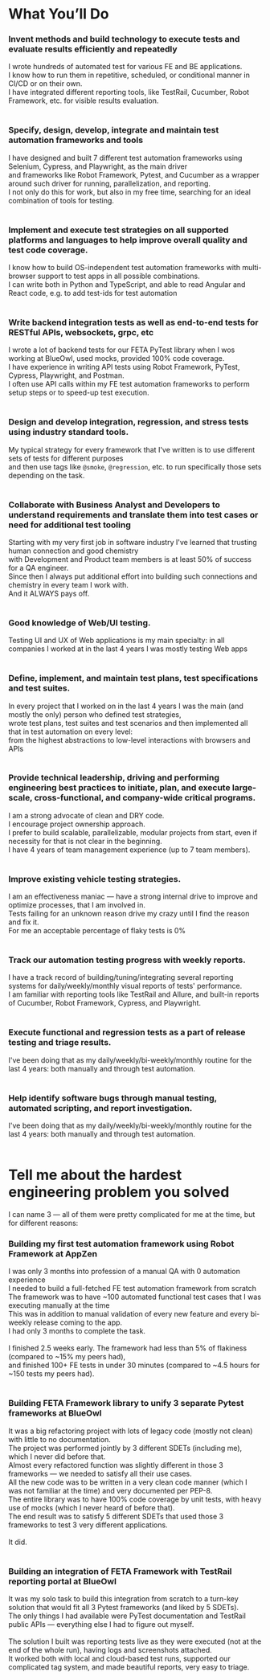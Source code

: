 # What You’ll Do

### Invent methods and build technology to execute tests and evaluate results efficiently and repeatedly
I wrote hundreds of automated test for various FE and BE applications.<br>
I know how to run them in repetitive, scheduled, or conditional manner in CI/CD or on their own.<br>
I have integrated different reporting tools, like TestRail, Cucumber, Robot Framework, etc. for visible results evaluation.<br>
<br>

### Specify, design, develop, integrate and maintain test automation frameworks and tools
I have designed and built 7 different test automation frameworks using Selenium, Cypress, and Playwright, as the main driver<br>
and frameworks like Robot Framework, Pytest, and Cucumber as a wrapper around such driver for running, parallelization, and reporting.<br>
I not only do this for work, but also in my free time, searching for an ideal combination of tools for testing.<br>
<br>

### Implement and execute test strategies on all supported platforms and languages to help improve overall quality and test code coverage.
I know how to build OS-independent test automation frameworks with multi-browser support to test apps in all possible combinations.<br>
I can write both in Python and TypeScript, and able to read Angular and React code, e.g. to add test-ids for test automation<br>
<br>

### Write backend integration tests as well as end-to-end tests for RESTful APIs, websockets, grpc, etc
I wrote a lot of backend tests for our FETA PyTest library when I wos working at BlueOwl, used mocks, provided 100% code coverage.<br>
I have experience in writing API tests using Robot Framework, PyTest, Cypress, Playwright, and Postman.<br>
I often use API calls within my FE test automation frameworks to perform setup steps or to speed-up test execution.<br>
<br>

### Design and develop integration, regression, and stress tests using industry standard tools.
My typical strategy for every framework that I've written is to use different sets of tests for different purposes<br>
and then use tags like `@smoke`, `@regression`, etc. to run specifically those sets depending on the task.<br>
<br>

### Collaborate with Business Analyst and Developers to understand requirements and translate them into test cases or need for additional test tooling
Starting with my very first job in software industry I've learned that trusting human connection and good chemistry<br>
with Development and Product team members is at least 50% of success for a QA engineer.<br>
Since then I always put additional effort into building such connections and chemistry in every team I work with.<br>
And it ALWAYS pays off.<br>
<br>

### Good knowledge of Web/UI testing.
Testing UI and UX of Web applications is my main specialty: in all companies I worked at in the last 4 years I was mostly testing Web apps<br>
<br>

### Define, implement, and maintain test plans, test specifications and test suites.
In every project that I worked on in the last 4 years I was the main (and mostly the only) person who defined test strategies,<br>
wrote test plans, test suites and test scenarios and then implemented all that in test automation on every level:<br>
from the highest abstractions to low-level interactions with browsers and APIs<br>
<br>

### Provide technical leadership, driving and performing engineering best practices to initiate, plan, and execute large-scale, cross-functional, and company-wide critical programs.
I am a strong advocate of clean and DRY code.<br>
I encourage project ownership approach.<br>
I prefer to build scalable, parallelizable, modular projects from start, even if necessity for that is not clear in the beginning.<br>
I have 4 years of team management experience (up to 7 team members).<br>
<br>

### Improve existing vehicle testing strategies.
I am an effectiveness maniac — have a strong internal drive to improve and optimize processes, that I am involved in.<br>
Tests failing for an unknown reason drive my crazy until I find the reason and fix it.<br>
For me an acceptable percentage of flaky tests is 0%<br>
<br>

### Track our automation testing progress with weekly reports.
I have a track record of building/tuning/integrating several reporting systems for daily/weekly/monthly visual reports of tests' performance.<br>
I am familiar with reporting tools like TestRail and Allure, and built-in reports of Cucumber, Robot Framework, Cypress, and Playwright.<br>
<br>

### Execute functional and regression tests as a part of release testing and triage results.
I've been doing that as my daily/weekly/bi-weekly/monthly routine for the last 4 years: both manually and through test automation.<br>
<br>

### Help identify software bugs through manual testing, automated scripting, and report investigation.
I've been doing that as my daily/weekly/bi-weekly/monthly routine for the last 4 years: both manually and through test automation.<br>
<br>



# Tell me about the hardest engineering problem you solved 

I can name 3 — all of them were pretty complicated for me at the time, but for different reasons:

### Building my first test automation framework using Robot Framework at AppZen
I was only 3 months into profession of a manual QA with 0 automation experience<br>
I needed to build a full-fetched FE test automation framework from scratch<br>
The framework was to have ~100 automated functional test cases that I was executing manually at the time<br>
This was in addition to manual validation of every new feature and every bi-weekly release coming to the app.<br>
I had only 3 months to complete the task.<br>
<br>
I finished 2.5 weeks early. The framework had less than 5% of flakiness (compared to ~15% my peers had),<br>
and finished 100+ FE tests in under 30 minutes (compared to ~4.5 hours for ~150 tests my peers had).<br>
<br>

### Building FETA Framework library to unify 3 separate Pytest frameworks at BlueOwl
It was a big refactoring project with lots of legacy code (mostly not clean) with little to no documentation.<br>
The project was performed jointly by 3 different SDETs (including me), which I never did before that.<br>
Almost every refactored function was slightly different in those 3 frameworks — we needed to satisfy all their use cases.<br>
All the new code was to be written in a very clean code manner (which I was not familiar at the time) and very documented per PEP-8.<br>
The entire library was to have 100% code coverage by unit tests, with heavy use of mocks (which I never heard of before that).<br>
The end result was to satisfy 5 different SDETs that used those 3 frameworks to test 3 very different applications.<br>
<br>
It did.<br>
<br>

### Building an integration of FETA Framework with TestRail reporting portal at BlueOwl
It was my solo task to build this integration from scratch to a turn-key solution that would fit all 3 Pytest frameworks (and liked by 5 SDETs).<br>
The only things I had available were PyTest documentation and TestRail public APIs — everything else I had to figure out myself.<br>
<br>
The solution I built was reporting tests live as they were executed (not at the end of the whole run), having logs and screenshots attached.<br>
It worked both with local and cloud-based test runs, supported our complicated tag system, and made beautiful reports, very easy to triage.<br>
